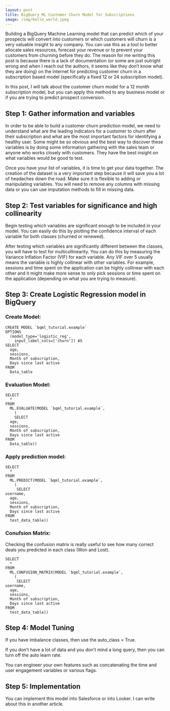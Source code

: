 ```yaml
---
layout: post
title: BigQuery ML Customer Churn Model for Subscriptions
image: /img/hello_world.jpeg
---
```




Building a BigQuery Machine Learning model that can predict which of your prospects will convert into customers or which customers will churn is a very valuable insight to any company. You can use this as a tool to better allocate sales resources, forecast your revenue or to prevent your customers from churning before they do. The reason for me writing this post is because there is a lack of documentation (or some are just outright wrong and when I reach out the authors, it seems like they don’t know what they are doing) on the internet for predicting customer churn in a subscription based model (specifically a fixed 12 or 24 subscription model). 

In this post, I will talk about the customer churn model for a 12 month subscription model, but you can apply this method to any business model or if you are trying to predict prospect conversion.

## Step 1: Gather information and variables
In order to be able to build a customer churn prediction model, we need to understand what are the leading indicators for a customer to churn after their subscription and what are the most important factors for identifying a healthy user. Some might be so obvious and the best way to discover these variables is by doing some information gathering with the sales team or anyone who works closely with customers. They have the best insight on what variables would be good to test.

Once you have your list of variables, it is time to get your data together. The creation of the dataset is a very important step because it will save you a lot of headaches down the road. Make sure it is flexible to adding or manipulating variables. You will need to remove any columns with missing data or you can use imputation methods to fill in missing data.

## Step 2: Test variables for significance and high collinearity
Begin testing which variables are significant enough to be included in your model. You can easily do this by plotting the confidence interval of each variable for both classes (churned or renewed). 

After testing which variables are significantly different between the classes, you will have to test for multicollinearity. You can do this by measuring the Variance Inflation Factor (VIF) for each variable. Any VIF over 5 usually means the variable is highly collinear with other variables. For example, sessions and time spent on the application can be highly collinear with each other and it might make more sense to only pick sessions or time spent on the application (depending on what you are trying to measure). 


## Step 3: Create Logistic Regression model in BigQuery
### Create Model:

```
CREATE MODEL `bqml_tutorial.example`
OPTIONS
  (model_type='logistic_reg',
    input_label_cols=['churn']) AS
SELECT
  age,
  sessions,
  Month of subscription,
  Days since last active
FROM
  Data_table
```

### Evaluation Model:

```
SELECT
  *
FROM
  ML.EVALUATE(MODEL `bqml_tutorial.example`,
    (
    SELECT
  age,
  sessions,
  Month of subscription,
  Days since last active
FROM
  Data_table))
```

### Apply prediction model:

```
SELECT
  *
FROM
  ML.PREDICT(MODEL `bqml_tutorial.example`,
    (
     SELECT
username,
  age,
  sessions,
  Month of subscription,
  Days since last active
FROM
  test_data_table))
```
### Conufsion Matrix:
Checking the confusion matrix is really useful to see how many correct deals you predicted in each class (Won and Lost).

```
SELECT
  *
FROM
  ML.CONFUSION_MATRIX(MODEL `bqml_tutorial.example`,
    (
     SELECT
username,
  age,
  sessions,
  Month of subscription,
  Days since last active
FROM
  test_data_table))
```

## Step 4: Model Tuning

If you have imbalance classes, then use the auto_class = True.

If you don’t have a lot of data and you don’t mind a long query, then you can turn off the auto learn rate. 

You can engineer your own features such as concatenating the time and user engagement variables or various flags.

## Step 5: Implementation
You can implement this model into Salesforce or into Looker. I can write about this in another article.
